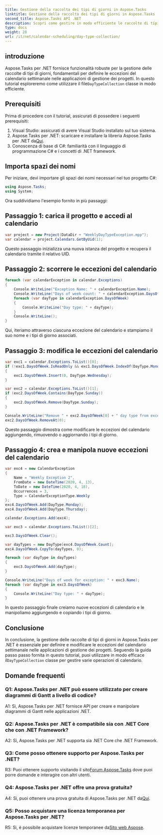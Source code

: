 ```yaml
---
title: Gestione della raccolta dei tipi di giorni in Aspose.Tasks
linktitle: Gestione della raccolta dei tipi di giorni in Aspose.Tasks
second_title: Aspose.Tasks API .NET
description: Scopri come gestire in modo efficiente le raccolte di tipi giornalieri in Aspose.Tasks per .NET. Crea, modifica e manipola facilmente le eccezioni del calendario.
type: docs
weight: 28
url: /it/net/calendar-scheduling/day-type-collection/
---
```

## introduzione

 Aspose.Tasks per .NET fornisce funzionalità robuste per la gestione delle raccolte di tipi di giorni, fondamentali per definire le eccezioni del calendario settimanale nelle applicazioni di gestione dei progetti. In questo tutorial esploreremo come utilizzare il file`DayTypeCollection` classe in modo efficiente. 

## Prerequisiti

Prima di procedere con il tutorial, assicurati di possedere i seguenti prerequisiti:

1. Visual Studio: assicurati di avere Visual Studio installato sul tuo sistema.
2.  Aspose.Tasks per .NET: scaricare e installare la libreria Aspose.Tasks per .NET da[Qui](https://releases.aspose.com/tasks/net/).
3. Conoscenza di base di C#: familiarità con il linguaggio di programmazione C# e i concetti di .NET framework.

## Importa spazi dei nomi

Per iniziare, devi importare gli spazi dei nomi necessari nel tuo progetto C#:

```csharp
using Aspose.Tasks;
using System;


```

Ora suddividiamo l'esempio fornito in più passaggi:

## Passaggio 1: carica il progetto e accedi al calendario

```csharp
var project = new Project(DataDir + "WeeklyDayTypeException.mpp");
var calendar = project.Calendars.GetByUid(1);
```

Questo passaggio inizializza una nuova istanza del progetto e recupera il calendario tramite il relativo UID.

## Passaggio 2: scorrere le eccezioni del calendario

```csharp
foreach (var calendarException in calendar.Exceptions)
{
    Console.WriteLine("Exception Name: " + calendarException.Name);
    Console.WriteLine("Days of week count: " + calendarException.DaysOfWeek.Count);
    foreach (var dayType in calendarException.DaysOfWeek)
    {
        Console.WriteLine("Day type: " + dayType);
    }
    Console.WriteLine();
}
```

Qui, iteriamo attraverso ciascuna eccezione del calendario e stampiamo il suo nome e i tipi di giorno associati.

## Passaggio 3: modifica le eccezioni del calendario

```csharp
var exc1 = calendar.Exceptions.ToList()[0];
if (!exc1.DaysOfWeek.IsReadOnly && exc1.DaysOfWeek.IndexOf(DayType.Monday) < 0)
{
    exc1.DaysOfWeek.Insert(0, DayType.Wednesday);
}

var exc2 = calendar.Exceptions.ToList()[1];
if (exc2.DaysOfWeek.Contains(DayType.Sunday))
{
    exc2.DaysOfWeek.Remove(DayType.Sunday);
}

Console.WriteLine("Remove " + exc2.DaysOfWeek[0] + " day type from exception by index...");
exc2.DaysOfWeek.RemoveAt(0);
```

Questo passaggio dimostra come modificare le eccezioni del calendario aggiungendo, rimuovendo o aggiornando i tipi di giorno.

## Passaggio 4: crea e manipola nuove eccezioni del calendario

```csharp
var exc4 = new CalendarException
{
    Name = "Weekly Exception 2",
    FromDate = new DateTime(2020, 4, 13),
    ToDate = new DateTime(2020, 4, 18),
    Occurrences = 3,
    Type = CalendarExceptionType.Weekly
};
exc4.DaysOfWeek.Add(DayType.Monday);
exc4.DaysOfWeek.Add(DayType.Thursday);

calendar.Exceptions.Add(exc4);

var exc3 = calendar.Exceptions.ToList()[2];

exc3.DaysOfWeek.Clear();

var dayTypes = new DayType[exc4.DaysOfWeek.Count];
exc4.DaysOfWeek.CopyTo(dayTypes, 0);

foreach (var dayType in dayTypes)
{
    exc3.DaysOfWeek.Add(dayType);
}

Console.WriteLine("Days of week for exception: " + exc3.Name);
foreach (var dayType in exc3.DaysOfWeek)
{
    Console.WriteLine("Day type: " + dayType);
}
```

In questo passaggio finale creiamo nuove eccezioni di calendario e le manipoliamo aggiungendo e copiando i tipi di giorno.

## Conclusione

 In conclusione, la gestione delle raccolte di tipi di giorni in Aspose.Tasks per .NET è essenziale per definire e modificare le eccezioni del calendario settimanale nelle applicazioni di gestione dei progetti. Seguendo la guida passo passo fornita in questo tutorial, puoi utilizzare in modo efficace il`DayTypeCollection` classe per gestire varie operazioni di calendario.

## Domande frequenti

### Q1: Aspose.Tasks per .NET può essere utilizzato per creare diagrammi di Gantt a livello di codice?

A1: Sì, Aspose.Tasks per .NET fornisce API per creare e manipolare diagrammi di Gantt nelle applicazioni .NET.

### Q2: Aspose.Tasks per .NET è compatibile sia con .NET Core che con .NET Framework?

A2: Sì, Aspose.Tasks per .NET supporta sia .NET Core che .NET Framework.

### Q3: Come posso ottenere supporto per Aspose.Tasks per .NET?

 R3: Puoi ottenere supporto visitando il sito[Forum Aspose.Tasks](https://forum.aspose.com/c/tasks/15) dove puoi porre domande e interagire con altri utenti.

### Q4: Aspose.Tasks per .NET offre una prova gratuita?

 A4: Sì, puoi ottenere una prova gratuita di Aspose.Tasks per .NET da[Qui](https://releases.aspose.com/).

### Q5: Posso acquistare una licenza temporanea per Aspose.Tasks per .NET?

 R5: Sì, è possibile acquistare licenze temporanee da[Sito web Aspose](https://purchase.aspose.com/temporary-license/).